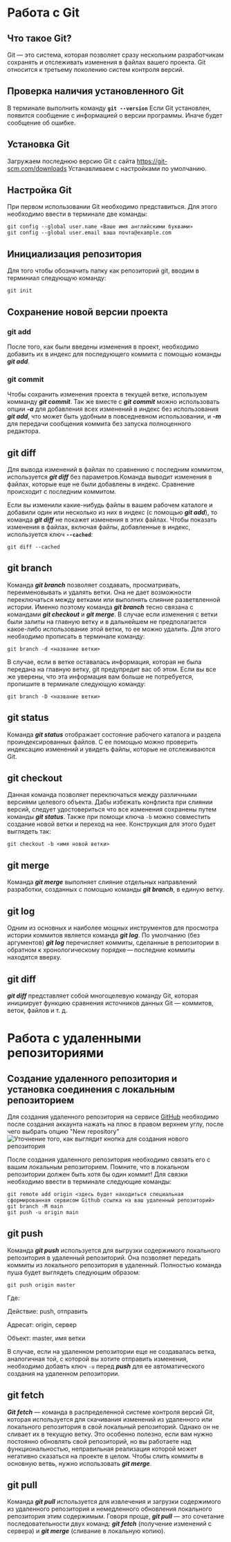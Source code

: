 # Работа с Git

## Что такое Git?
Git — это система, которая позволяет сразу нескольким разработчикам сохранять и отслеживать изменения в файлах вашего проекта. Git относится к третьему поколению систем контроля версий.

## Проверка наличия установленного Git
В терминале выполнить команду **`git --version`**
Если Git установлен, появится сообщение с информацией о версии программы. Иначе будет сообщение об ошибке.

## Установка Git
Загружаем последнюю версию Git с сайта https://git-scm.com/downloads
Устанавливаем с настройками по умолчанию.

## Настройка Git
При первом использовании Git необходимо представиться. Для этого необходимо ввести в терминале две команды:
```
git config --global user.name «Ваше имя английскими буквами»
git config --global user.email ваша почта@example.com 
```

## Инициализация репозитория
Для того чтобы обозначить папку как репозиторий git, вводим в терминиал следующую команду: 
```
git init 
```
## Сохранение новой версии проекта 
### git add
После того, как были введены изменения в проект, необходимо добавить их в индекс для последующего коммита с помощью команды ***git add***.

### git commit
Чтобы сохранить изменения проекта в текущей ветке, используем комманду ***git commit***. Так же вместе с ***git commit*** можно использовать опции ***-a*** для добавления всех изменений в индекс без использования ***git add***, что может быть удобным в повседневном использовании, и ***-m*** для передачи сообщения коммита без запуска полноценного редактора.

## git diff
Для вывода изменений в файлах по сравнению с последним коммитом, используется ***git diff*** без параметров.Команда выводит изменения в файлах, которые еще не были добавлены в индекс. Сравнение происходит с последним коммитом.

Если вы изменили какие-нибудь файлы в вашем рабочем каталоге и добавили один или несколько из них в индекс (с помощью ***git add***), то команда ***git diff*** не покажет изменения в этих файлах. Чтобы показать изменения в файлах, включая файлы, добавленные в индекс, используется ключ **`--cached`**:
```
git diff --cached
```

## git branch
Команда ***git branch*** позволяет создавать, просматривать, переименовывать и удалять ветки. Она не дает возможности переключаться между ветками или выполнять слияние разветвленной истории. Именно поэтому команда ***git branch*** тесно связана с командами ***git checkout*** и ***git merge***.
В случае если изменения с ветки были залиты на главную ветку и в дальнейшем не предполагается какое-либо использование этой ветки, то ее можно удалить. Для этого необходимо прописать в терминале команду:
```
git branch -d <название ветки>
```
В случае, если в ветке оставалась информация, которая не была передана на главную ветку, git предупредит вас об этом. Если вы все же уверены, что эта информация вам больше не потребуется, пропишите в терминале следующую команду:
```
git branch -D <название ветки>
```
## git status
Команда ***git status*** отображает состояние рабочего каталога и раздела проиндексированных файлов. С ее помощью можно проверить индексацию изменений и увидеть файлы, которые не отслеживаются Git.

## git checkout
Данная команда позволяет переключаться между различными версиями целевого объекта. Дабы избежать конфликта при слиянии версий, следует удостовериться что все изменения сохранены путем команды ***git status***. Также при помощи ключа `-b` можно совместить создание новой ветки и переход на нее. Конструкция для этого будет выглядеть так:
```
git checkout -b <имя новой ветки>
```

## git merge
Команда ***git merge*** выполняет слияние отдельных направлений разработки, созданных с помощью команды ***git branch***, в единую ветку. 

## git log
Одним из основных и наиболее мощных инструментов для просмотра истории коммитов является команда ***git log***. По умолчанию (без аргументов) ***git log*** перечисляет коммиты, сделанные в репозитории в обратном к хронологическому порядке — последние коммиты находятся вверху.

## git diff
***git diff*** представляет собой многоцелевую команду Git, которая инициирует функцию сравнения источников данных Git — коммитов, веток, файлов и т. д.

# Работа с удаленными репозиториями
## Создание удаленного репозитория и установка соединения с локальным репозиторием
Для создания удаленного репозитория на сервисе [GitHub](https://github.com/) необходимо после создания аккаунта нажать на плюс в правом верхнем углу, после чего выбрать опцию "New repository" ![Уточнение того, как выглядит кнопка для создания нового репозитория](/plus_button.png)

После создания удаленного репозитория необходимо связать его с вашим локальным репозиторием. Помните, что в локальном репозитории должен быть хотя бы один коммит! Для связки необходимо ввести в терминале следующие команды:
```
git remote add origin <здесь будет находиться специальная сформированная сервисом Github ссылка на ваш удаленный репозиторий>
git branch -M main
git push -u origin main
```
## git push
Команда ***git push*** используется для выгрузки содержимого локального репозитория в удаленный репозиторий. Она позволяет передать коммиты из локального репозитория в удаленный. Полностью команда пуша будет выглядеть следующим образом:
```
git push origin master
```
Где:

Действие: push, отправить

Адресат: origin, сервер

Объект: master, имя ветки

В случае, если на удаленном репозитории еще не создавалась ветка, аналогичная той, с которой вы хотите отправить изменения, необходимо добавть ключ `-u` перед ***push*** для ее автоматического создания на удаленном репозитории.

## git fetch
***Git fetch*** — команда в распределенной системе контроля версий Git, которая используется для скачивания изменений из удаленного или локального репозитория в свой локальный репозиторий. Однако он не сливает их в текущую ветку. Это особенно полезно, если вам нужно постоянно обновлять свой репозиторий, но вы работаете над функциональностью, неправильная реализация которой может негативно сказаться на проекте в целом. Чтобы слить коммиты в основную ветвь, нужно использовать ***git merge***.

## git pull  
Команда ***git pull*** используется для извлечения и загрузки содержимого из удаленного репозитория и немедленного обновления локального репозитория этим содержимым. Говоря проще, ***git pull*** — это сочетание последовательности двух команд: ***git fetch*** (получение изменений с сервера) и ***git merge*** (сливание в локальную копию).